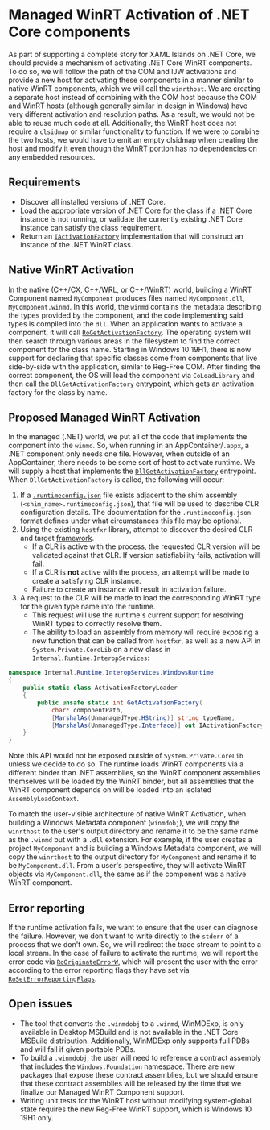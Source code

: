 # Managed WinRT Activation of .NET Core components

As part of supporting a complete story for XAML Islands on .NET Core, we should provide a mechanism of activating .NET Core WinRT components. To do so, we will follow the path of the COM and IJW activations and provide a new host for activating these components in a manner similar to native WinRT components, which we will call the `winrthost`. We are creating a separate host instead of combining with the COM host because the COM and WinRT hosts (although generally similar in design in Windows) have very different activation and resolution paths. As a result, we would not be able to reuse much code at all. Additionally, the WinRT host does not require a `clsidmap` or similar functionality to function. If we were to combine the two hosts, we would have to emit an empty clsidmap when creating the host and modify it even though the WinRT portion has no dependencies on any embedded resources.

## Requirements

* Discover all installed versions of .NET Core.
* Load the appropriate version of .NET Core for the class if a .NET Core instance is not running, or validate the currently existing .NET Core instance can satisfy the class requirement.
* Return an [`IActivationFactory`](https://docs.microsoft.com/windows/desktop/api/activation/nn-activation-iactivationfactory) implementation that will construct an instance of the .NET WinRT class.

## Native WinRT Activation

In the native (C++/CX, C++/WRL, or C++/WinRT) world, building a WinRT Component named `MyComponent` produces files named `MyComponent.dll`, `MyComponent.winmd`. In this world, the `winmd` contains the metadata describing the types provided by the component, and the code implementing said types is compiled into the `dll`. When an application wants to activate a component, it will call [`RoGetActivationFactory`](https://docs.microsoft.com/windows/desktop/api/roapi/nf-roapi-rogetactivationfactory). The operating system will then search through various areas in the filesystem to find the correct component for the class name. Starting in Windows 10 19H1, there is now support for declaring that specific classes come from components that live side-by-side with the application, similar to Reg-Free COM. After finding the correct component, the OS will load the component via `CoLoadLibrary` and then call the `DllGetActivationFactory` entrypoint, which gets an activation factory for the class by name.

## Proposed Managed WinRT Activation

In the managed (.NET) world, we put all of the code that implements the component into the `winmd`. So, when running in an AppContainer/`.appx`, a .NET component only needs one file. However, when outside of an AppContainer, there needs to be some sort of host to activate runtime. We will supply a host that implements the [`DllGetActivationFactory`](https://docs.microsoft.com/previous-versions//br205771(v=vs.85)) entrypoint. When `DllGetActivationFactory` is called, the following will occur:

1) If a [`.runtimeconfig.json`](https://github.com/dotnet/cli/blob/master/Documentation/specs/runtime-configuration-file.md) file exists adjacent to the shim assembly (`<shim_name>.runtimeconfig.json`), that file will be used to describe CLR configuration details. The documentation for the `.runtimeconfig.json` format defines under what circumstances this file may be optional.
2) Using the existing `hostfxr` library, attempt to discover the desired CLR and target [framework](https://docs.microsoft.com/en-us/dotnet/core/packages#frameworks).
   * If a CLR is active with the process, the requested CLR version will be validated against that CLR. If version satisfiability fails, activation will fail.
   * If a CLR is **not** active with the process, an attempt will be made to create a satisfying CLR instance.
   * Failure to create an instance will result in activation failure.
3) A request to the CLR will be made to load the corresponding WinRT type for the given type name into the runtime.
   * This request will use the runtime's current support for resolving WinRT types to correctly resolve them.
   * The ability to load an assembly from memory will require exposing a new function that can be called from `hostfxr`, as well as a new API in `System.Private.CoreLib` on a new class in `Internal.Runtime.InteropServices`:

```csharp
namespace Internal.Runtime.InteropServices.WindowsRuntime
{
    public static class ActivationFactoryLoader
    {
        public unsafe static int GetActivationFactory(
            char* componentPath,
            [MarshalAs(UnmanagedType.HString)] string typeName,
            [MarshalAs(UnmanagedType.Interface)] out IActivationFactory activationFactory);
    }
}
```

Note this API would not be exposed outside of `System.Private.CoreLib` unless we decide to do so. The runtime loads WinRT components via a different binder than .NET assemblies, so the WinRT component assemblies themselves will be loaded by the WinRT binder, but all assemblies that the WinRT component depends on will be loaded into an isolated `AssemblyLoadContext`.

To match the user-visible architecture of native WinRT Activation, when building a Windows Metadata component (`winmdobj`), we will copy the `winrthost` to the user's output directory and rename it to be the same name as the `.winmd` but with a `.dll` extension. For example, if the user creates a project `MyComponent` and is building a Windows Metadata component, we will copy the `winrthost` to the output directory for `MyComponent` and rename it to be `MyComponent.dll`. From a user's perspective, they will activate WinRT objects via `MyComponent.dll`, the same as if the component was a native WinRT component.

## Error reporting

If the runtime activation fails, we want to ensure that the user can diagnose the failure. However, we don't want to write directly to the `stderr` of a process that we don't own. So, we will redirect the trace stream to point to a local stream. In the case of failure to activate the runtime, we will report the error code via [`RoOriginateErrorW`](https://docs.microsoft.com/windows/desktop/api/roerrorapi/nf-roerrorapi-rooriginateerrorw), which will present the user with the error according to the error reporting flags they have set via [`RoSetErrorReportingFlags`](https://docs.microsoft.com/windows/desktop/api/roerrorapi/nf-roerrorapi-roseterrorreportingflags).

## Open issues

* The tool that converts the `.winmdobj` to a `.winmd`, WinMDExp, is only available in Desktop MSBuild and is not available in the .NET Core MSBuild distribution. Additionally, WinMDExp only supports full PDBs and will fail if given portable PDBs.
* To build a `.winmdobj`, the user will need to reference a contract assembly that includes the `Windows.Foundation` namespace. There are new packages that expose these contract assemblies, but we should ensure that these contract assemblies will be released by the time that we finalize our Managed WinRT Component support.
* Writing unit tests for the WinRT host without modifying system-global state requires the new Reg-Free WinRT support, which is Windows 10 19H1 only.
